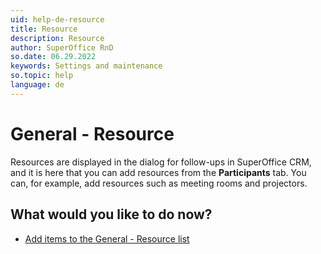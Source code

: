 ```yaml
---
uid: help-de-resource
title: Resource
description: Resource
author: SuperOffice RnD
so.date: 06.29.2022
keywords: Settings and maintenance
so.topic: help
language: de
---
```


# General - Resource

Resources are displayed in the dialog for follow-ups in SuperOffice CRM, and it is here that you can add resources from the **Participants** tab. You can, for example, add resources such as meeting rooms and projectors.

## What would you like to do now?

* [Add items to the General - Resource list][1]

<!-- Referenced links -->
[1]: adding-items-to-resource-list.md

<!-- Referenced images -->

